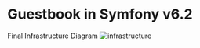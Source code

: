 # Guestbook in Symfony v6.2

Final Infrastructure Diagram
![infrastructure](https://user-images.githubusercontent.com/22895615/223111059-3cee26f1-5eb0-4bba-b678-6409c2650b92.png)
